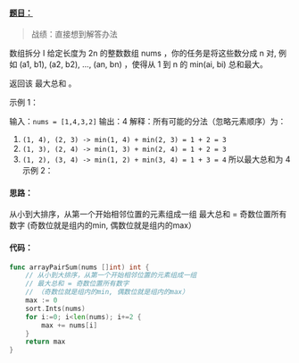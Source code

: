 

#### [题目：](https://leetcode-cn.com/leetbook/read/array-and-string/c24he/)

> 战绩：直接想到解答办法

数组拆分 I
给定长度为 2n 的整数数组 nums ，你的任务是将这些数分成 n 对, 例如 (a1, b1), (a2, b2), ..., (an, bn) ，使得从 1 到 n 的 min(ai, bi) 总和最大。

返回该 最大总和 。

 

示例 1：

输入：`nums = [1,4,3,2]`
输出：4
解释：所有可能的分法（忽略元素顺序）为：

1. `(1, 4), (2, 3) -> min(1, 4) + min(2, 3) = 1 + 2 = 3`
2. `(1, 3), (2, 4) -> min(1, 3) + min(2, 4) = 1 + 2 = 3`
3. `(1, 2), (3, 4) -> min(1, 2) + min(3, 4) = 1 + 3 = 4`
所以最大总和为 4
示例 2：



#### 思路：

从小到大排序，从第一个开始相邻位置的元素组成一组
 最大总和 = 奇数位置所有数字
(奇数位就是组内的min, 偶数位就是组内的max）

#### 代码：

```go
func arrayPairSum(nums []int) int {
    // 从小到大排序，从第一个开始相邻位置的元素组成一组
    // 最大总和 = 奇数位置所有数字
    // （奇数位就是组内的min, 偶数位就是组内的max）
    max := 0
    sort.Ints(nums)
    for i:=0; i<len(nums); i+=2 {
        max += nums[i]
    }
    return max
}
```

